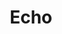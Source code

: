 <h1 align='center'>Echo</h1>

<p align='center'>
    <a href='AppleFNDevlopment, Inc,' align='center'>
        <img alt='' src='https://media.discordapp.net/attachments/855543830367567884/855552686425899008/beautiful-color-ui-gradients-backgrounds-cherry_2.jpg'>
    </a>
</p>
